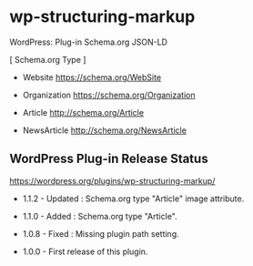 # wp-structuring-markup
WordPress: Plug-in Schema.org JSON-LD

[ Schema.org Type ]

- Website
https://schema.org/WebSite

- Organization
https://schema.org/Organization

- Article
http://schema.org/Article

- NewsArticle
http://schema.org/NewsArticle

## WordPress Plug-in Release Status
https://wordpress.org/plugins/wp-structuring-markup/

- 1.1.2 -
Updated : Schema.org type "Article" image attribute.

- 1.1.0 -
Added : Schema.org type "Article".

- 1.0.8 -
Fixed : Missing plugin path setting.

- 1.0.0 -
First release of this plugin.